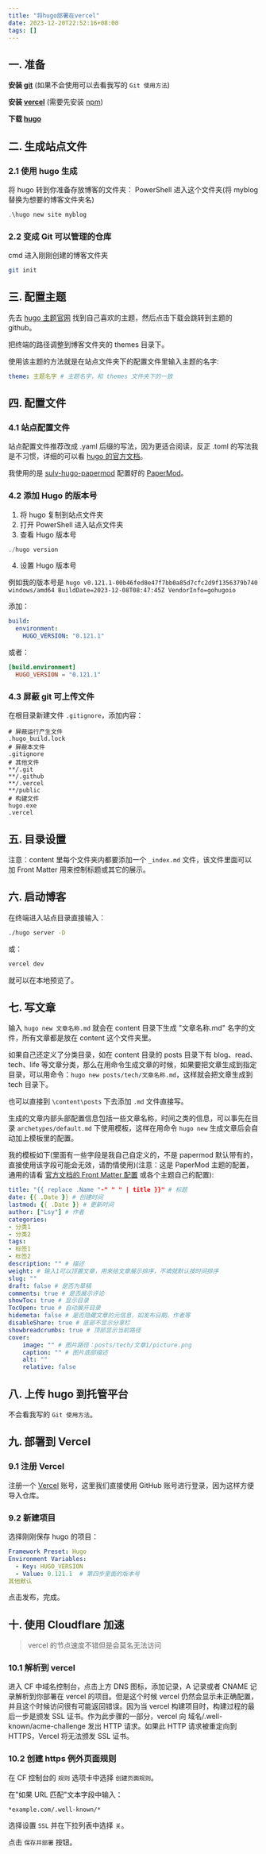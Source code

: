 ```yaml
---
title: "将hugo部署在vercel"
date: 2023-12-20T22:52:16+08:00
tags: []
---
```


## 一. 准备

**安装 [git](https://git-scm.com/book/zh/v2/%E8%B5%B7%E6%AD%A5-%E5%AE%89%E8%A3%85-Git)** (如果不会使用可以去看我写的 `Git 使用方法`)

**安装 [vercel](https://vercel.com/docs/cli)** (需要先安装 [npm](https://nodejs.cn/npm/cli/v8/configuring-npm/install/))

**下载 [hugo](https://github.com/gohugoio/hugo/releases)**

## 二. 生成站点文件

### 2.1 使用 hugo 生成

将 hugo 转到你准备存放博客的文件夹：
PowerShell 进入这个文件夹(将 myblog 替换为想要的博客文件夹名)

```powershell
.\hugo new site myblog
```

### 2.2 变成 Git 可以管理的仓库

cmd 进入刚刚创建的博客文件夹

```bash
git init
```

## 三. 配置主题

先去 [hugo 主题官网](https://themes.gohugo.io/) 找到自己喜欢的主题，然后点击下载会跳转到主题的 github。

把终端的路径调整到博客文件夹的 themes 目录下。

使用该主题的方法就是在站点文件夹下的配置文件里输入主题的名字:

```yaml
theme: 主题名字 # 主题名字，和 themes 文件夹下的一致
```

## 四. 配置文件

### 4.1 站点配置文件

站点配置文件推荐改成 .yaml 后缀的写法，因为更适合阅读，反正 .toml 的写法我是不习惯，详细的可以看 [hugo 的官方文档](https://gohugo.io/getting-started/configuration)。

我使用的是 [sulv-hugo-papermod](https://github.com/xyming108/sulv-hugo-papermod) 配置好的 [PaperMod](https://github.com/adityatelange/hugo-PaperMod)。

### 4.2 添加 Hugo 的版本号

1. 将 hugo 复制到站点文件夹
2. 打开 PowerShell 进入站点文件夹
3. 查看 Hugo 版本号
  
  ```powershell
  ./hugo version
  ```

4. 设置 Hugo 版本号

例如我的版本号是 `hugo v0.121.1-00b46fed8e47f7bb0a85d7cfc2d9f1356379b740 windows/amd64 BuildDate=2023-12-08T08:47:45Z VendorInfo=gohugoio`

添加：

```yaml
build:
  environment:
    HUGO_VERSION: "0.121.1"
```

或者：

```toml
[build.environment]
  HUGO_VERSION = "0.121.1"
```

### 4.3 屏蔽 git 可上传文件

在根目录新建文件 `.gitignore`，添加内容：

```gitignore
# 屏蔽运行产生文件
.hugo_build.lock
# 屏蔽本文件
.gitignore
# 其他文件
**/.git
**/.github
**/.vercel
**/public
# 构建文件
hugo.exe
.vercel
```

## 五. 目录设置

注意：content 里每个文件夹内都要添加一个 `_index.md` 文件，该文件里面可以加 Front Matter 用来控制标题或其它的展示。

## 六. 启动博客

在终端进入站点目录直接输入：

```bash
./hugo server -D
```

或：

```bash
vercel dev
```

就可以在本地预览了。

## 七. 写文章

输入 `hugo new 文章名称.md` 就会在 content 目录下生成 "文章名称.md" 名字的文件，所有文章都是放在 content 这个文件夹里。

如果自己还定义了分类目录，如在 content 目录的 posts 目录下有 blog、read、tech、life 等文章分类，那么在用命令生成文章的时候，如果要把文章生成到指定目录，可以用命令：`hugo new posts/tech/文章名称.md`，这样就会把文章生成到 tech 目录下。

也可以直接到 `\content\posts` 下去添加 `.md` 文件直接写。

生成的文章内部头部配置信息包括一些文章名称，时间之类的信息，可以事先在目录 `archetypes/default.md` 下使用模板，这样在用命令 `hugo new` 生成文章后会自动加上模板里的配置。

我的模板如下(里面有一些字段是我自己自定义的，不是 papermod 默认带有的，直接使用该字段可能会无效，请酌情使用)(注意：这是 PaperMod 主题的配置，通用的请看 [官方文档的 Front Matter 配置](https://gohugo.io/content-management/front-matter) 或各个主题自己的配置):

```yaml
title: "{{ replace .Name "-" " " | title }}" # 标题
date: {{ .Date }} # 创建时间
lastmod: {{ .Date }} # 更新时间
author: ["Lsy"] # 作者
categories: 
- 分类1
- 分类2
tags: 
- 标签1
- 标签2
description: "" # 描述
weight: # 输入1可以顶置文章，用来给文章展示排序，不填就默认按时间排序
slug: ""
draft: false # 是否为草稿
comments: true # 是否展示评论
showToc: true # 显示目录
TocOpen: true # 自动展开目录
hidemeta: false # 是否隐藏文章的元信息，如发布日期、作者等
disableShare: true # 底部不显示分享栏
showbreadcrumbs: true # 顶部显示当前路径
cover:
    image: "" # 图片路径：posts/tech/文章1/picture.png
    caption: "" # 图片底部描述
    alt: ""
    relative: false
```

## 八. 上传 hugo 到托管平台

不会看我写的 `Git 使用方法`。

## 九. 部署到 Vercel

### 9.1 注册 Vercel

注册一个 [Vercel](https://vercel.com/) 账号，这里我们直接使用 GitHub 账号进行登录，因为这样方便导入仓库。

### 9.2 新建项目

选择刚刚保存 hugo 的项目：

```yaml
Framework Preset: Hugo
Environment Variables:
  - Key: HUGO_VERSION
  - Value: 0.121.1  # 第四步里面的版本号
其他默认
```

点击发布，完成。

## 十. 使用 Cloudflare 加速

> vercel 的节点速度不错但是会莫名无法访问

### 10.1 解析到 vercel

进入 CF 中域名控制台，点击上方 DNS 图标，添加记录，A 记录或者 CNAME 记录解析到你部署在 vercel 的项目。但是这个时候 vercel 仍然会显示未正确配置，并且这个时候访问很有可能返回错误。因为当 vercel 构建项目时，构建过程的最后一步是颁发 SSL 证书。作为此步骤的一部分，vercel 向 域名/.well-known/acme-challenge 发出 HTTP 请求。如果此 HTTP 请求被重定向到 HTTPS，Vercel 将无法颁发 SSL 证书。

### 10.2 创建 https 例外页面规则

在 CF 控制台的 `规则` 选项卡中选择 `创建页面规则`。

在"如果 URL 匹配"文本字段中输入：

```text
*example.com/.well-known/*
```

选择设置 `SSL` 并在下拉列表中选择 `关`。

点击 `保存并部署` 按钮。
